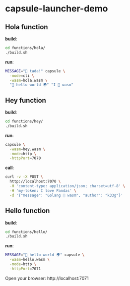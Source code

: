 # capsule-launcher-demo

## Hola function

**build**:
```bash
cd functions/hola/
./build.sh
```

**run**:
```bash
MESSAGE="🎉 tada!" capsule \
  -mode=cli \
  -wasm=hola.wasm \
  "👋 hello world 🌍" "I 💜 wasm"
```


## Hey function

**build**:
```bash
cd functions/hey/
./build.sh
```

**run**:
```bash
capsule \
  -wasm=hey.wasm \
  -mode=http \
  -httpPort=7070
```

**call**:
```bash
curl -v -X POST \
  http://localhost:7070 \
  -H 'content-type: application/json; charset=utf-8' \
  -H 'my-token: I love Pandas' \
  -d '{"message": "Golang 💜 wasm", "author": "k33g"}'
```

## Hello function

**build**:
```bash
cd functions/hello/
./build.sh
```

**run**:
```bash
MESSAGE="👋 hello world 🌍" capsule \
  -wasm=hello.wasm \
  -mode=http \
  -httpPort=7071
```

Open your browser: http://localhost:7071

